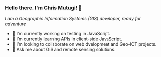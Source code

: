 ###  Hello there. I'm Chris Mutugi! 👋

<p><em>I am a Geographic Information Systems (GIS) developer, ready for adventure</em></p>

- 🔭 I’m currently working on testing in JavaScript.
- 🌱 I’m currently learning APIs in client-side JavaScript.
- 👯 I’m looking to collaborate on web dvelopment and Geo-ICT projects.
- 💬 Ask me about GIS and remote sensing solutions.



 

